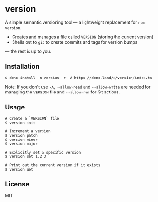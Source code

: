 # version

A simple semantic versioning tool — a lightweight replacement for `npm version`.

- Creates and manages a file called `VERSION` (storing the current version)
- Shells out to `git` to create commits and tags for version bumps

— the rest is up to you.

## Installation

```
$ deno install -n version -r -A https://deno.land/x/version/index.ts
```

Note: If you don't use `-A`, `--allow-read` and `--allow-write` are needed for
managing the `VERSION` file and `--allow-run` for Git actions.

## Usage

```
# Create a `VERSION` file
$ version init

# Increment a version
$ version patch
$ version minor
$ version major

# Explicitly set a specific version
$ version set 1.2.3

# Print out the current version if it exists
$ version get
```

## License

MIT

